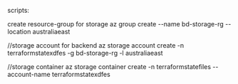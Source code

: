 scripts:

create resource-group for storage
az group create --name bd-storage-rg --location australiaeast

//storage account for backend 
az storage account create -n terraformstatexdfes -g bd-storage-rg -l  australiaeast

//storage container 
az storage container  create -n terraformstatefiles  --account-name terraformstatexdfes